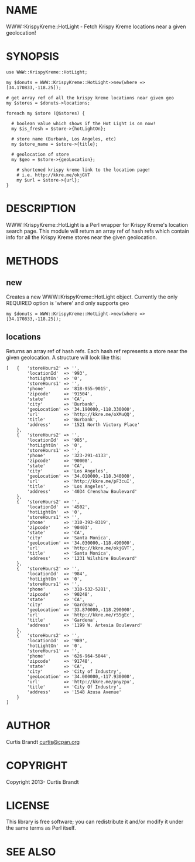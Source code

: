 # NAME

WWW::KrispyKreme::HotLight - Fetch Krispy Kreme locations near a given geolocation!

# SYNOPSIS

    use WWW::KrispyKreme::HotLight;

    my $donuts = WWW::KrispyKreme::HotLight->new(where => [34.170833,-118.25]);

    # get array ref of all the krispy kreme locations near given geo
    my $stores = $donuts->locations;

    foreach my $store (@$stores) {

      # boolean value which shows if the Hot Light is on now!
      my $is_fresh = $store->{hotLightOn};

      # store name (Burbank, Los Angeles, etc)
      my $store_name = $store->{title};

      # geolocation of store
      my $geo = $store->{geoLocation};

        # shortened krispy kreme link to the location page!
        # i.e. http://kkre.me/okjGVT
        my $url = $store->{url};
    }

# DESCRIPTION

WWW::KrispyKreme::HotLight is a Perl wrapper for Krispy Kreme's location search
page.  This module will return an array ref of hash refs which contain info for
all the Krispy Kreme stores near the given geolocation.

# METHODS

## new

Creates a new WWW::KrispyKreme::HotLight object.  Currently the only REQUIRED
option is 'where' and only supports geo

    my $donuts = WWW::KrispyKreme::HotLight->new(where => [34.170833,-118.25]);

## locations

Returns an array ref of hash refs.  Each hash ref represents a store near the
given geolocation.  A structure will look like this:

    [   {   'storeHours2' => '',
            'locationId'  => '993',
            'hotLightOn'  => '0',
            'storeHours1' => '',
            'phone'       => '818-955-9015',
            'zipcode'     => '91504',
            'state'       => 'CA',
            'city'        => 'Burbank',
            'geoLocation' => '34.190000,-118.330000',
            'url'         => 'http://kkre.me/oXMuQQ',
            'title'       => 'Burbank',
            'address'     => '1521 North Victory Place'
        },
        {   'storeHours2' => '',
            'locationId'  => '985',
            'hotLightOn'  => '0',
            'storeHours1' => '',
            'phone'       => '323-291-4133',
            'zipcode'     => '90008',
            'state'       => 'CA',
            'city'        => 'Los Angeles',
            'geoLocation' => '34.010000,-118.340000',
            'url'         => 'http://kkre.me/pF3cuI',
            'title'       => 'Los Angeles',
            'address'     => '4034 Crenshaw Boulevard'
        },
        {   'storeHours2' => '',
            'locationId'  => '4502',
            'hotLightOn'  => '0',
            'storeHours1' => '',
            'phone'       => '310-393-8319',
            'zipcode'     => '90403',
            'state'       => 'CA',
            'city'        => 'Santa Monica',
            'geoLocation' => '34.030000,-118.490000',
            'url'         => 'http://kkre.me/okjGVT',
            'title'       => 'Santa Monica',
            'address'     => '1231 Wilshire Boulevard'
        },
        {   'storeHours2' => '',
            'locationId'  => '984',
            'hotLightOn'  => '0',
            'storeHours1' => '',
            'phone'       => '310-532-5281',
            'zipcode'     => '90248',
            'state'       => 'CA',
            'city'        => 'Gardena',
            'geoLocation' => '33.870000,-118.290000',
            'url'         => 'http://kkre.me/r55gEc',
            'title'       => 'Gardena',
            'address'     => '1199 W. Artesia Boulevard'
        },
        {   'storeHours2' => '',
            'locationId'  => '989',
            'hotLightOn'  => '0',
            'storeHours1' => '',
            'phone'       => '626-964-5044',
            'zipcode'     => '91748',
            'state'       => 'CA',
            'city'        => 'City of Industry',
            'geoLocation' => '34.000000,-117.930000',
            'url'         => 'http://kkre.me/pnyzpu',
            'title'       => 'City Of Industry',
            'address'     => '1548 Azusa Avenue'
        }
    ]

# AUTHOR

Curtis Brandt <curtis@cpan.org>

# COPYRIGHT

Copyright 2013- Curtis Brandt

# LICENSE

This library is free software; you can redistribute it and/or modify
it under the same terms as Perl itself.

# SEE ALSO

